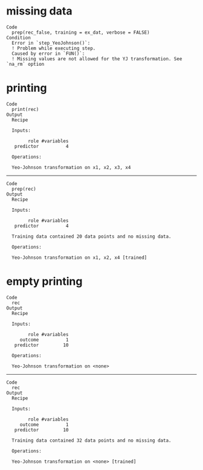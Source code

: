 # missing data

    Code
      prep(rec_false, training = ex_dat, verbose = FALSE)
    Condition
      Error in `step_YeoJohnson()`:
      ! Problem while executing step.
      Caused by error in `FUN()`:
      ! Missing values are not allowed for the YJ transformation. See `na_rm` option

# printing

    Code
      print(rec)
    Output
      Recipe
      
      Inputs:
      
            role #variables
       predictor          4
      
      Operations:
      
      Yeo-Johnson transformation on x1, x2, x3, x4

---

    Code
      prep(rec)
    Output
      Recipe
      
      Inputs:
      
            role #variables
       predictor          4
      
      Training data contained 20 data points and no missing data.
      
      Operations:
      
      Yeo-Johnson transformation on x1, x2, x4 [trained]

# empty printing

    Code
      rec
    Output
      Recipe
      
      Inputs:
      
            role #variables
         outcome          1
       predictor         10
      
      Operations:
      
      Yeo-Johnson transformation on <none>

---

    Code
      rec
    Output
      Recipe
      
      Inputs:
      
            role #variables
         outcome          1
       predictor         10
      
      Training data contained 32 data points and no missing data.
      
      Operations:
      
      Yeo-Johnson transformation on <none> [trained]

